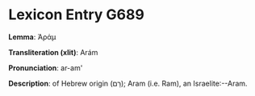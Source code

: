 # Lexicon Entry G689

**Lemma**: Ἀράμ

**Transliteration (xlit)**: Arám

**Pronunciation**: ar-am'

**Description**:
of Hebrew origin (רָם); Aram (i.e. Ram), an Israelite:--Aram.
